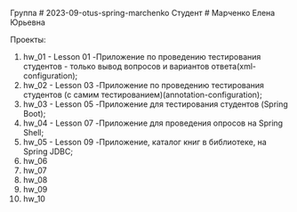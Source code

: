 Группа # 2023-09-otus-spring-marchenko
Студент # Марченко Елена Юрьевна

Проекты:
1. hw_01    - Lesson 01  -Приложение по проведению тестирования студентов - только вывод вопросов и вариантов ответа(xml-configuration);
2. hw_02    - Lesson 03  -Приложение по проведению тестирования студентов (с самим тестированием)(annotation-configuration);
3. hw_03    - Lesson 05  -Приложение для тестирования студентов (Spring Boot);
4. hw_04    - Lesson 07  -Приложение для проведения опросов на Spring Shell;
5. hw_05    - Lesson 09  -Приложение, каталог книг в библиотеке, на Spring JDBC;
6. hw_06
7. hw_07
8. hw_08
9. hw_09
10. hw_10
